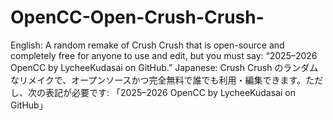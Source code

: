 # OpenCC-Open-Crush-Crush-
English: A random remake of Crush Crush that is open-source and completely free for anyone to use and edit, but you must say: “2025–2026 OpenCC by LycheeKudasai on GitHub.”  Japanese: Crush Crush のランダムなリメイクで、オープンソースかつ完全無料で誰でも利用・編集できます。ただし、次の表記が必要です: 「2025–2026 OpenCC by LycheeKudasai on GitHub」
